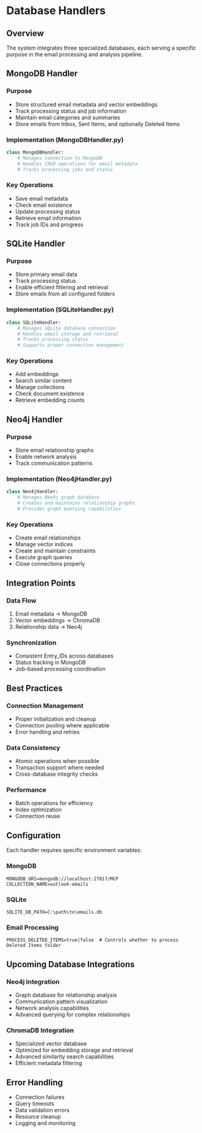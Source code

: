 # Database Handlers

## Overview

The system integrates three specialized databases, each serving a specific purpose in the email processing and analysis pipeline.

## MongoDB Handler

### Purpose
- Store structured email metadata and vector embeddings
- Track processing status and job information
- Maintain email categories and summaries
- Store emails from Inbox, Sent Items, and optionally Deleted Items

### Implementation (MongoDBHandler.py)
```python
class MongoDBHandler:
    # Manages connection to MongoDB
    # Handles CRUD operations for email metadata
    # Tracks processing jobs and status
```

### Key Operations
- Save email metadata
- Check email existence
- Update processing status
- Retrieve email information
- Track job IDs and progress

## SQLite Handler

### Purpose
- Store primary email data
- Track processing status
- Enable efficient filtering and retrieval
- Store emails from all configured folders

### Implementation (SQLiteHandler.py)
```python
class SQLiteHandler:
    # Manages SQLite database connection
    # Handles email storage and retrieval
    # Tracks processing status
    # Supports proper connection management
```

### Key Operations
- Add embeddings
- Search similar content
- Manage collections
- Check document existence
- Retrieve embedding counts

## Neo4j Handler

### Purpose
- Store email relationship graphs
- Enable network analysis
- Track communication patterns

### Implementation (Neo4jHandler.py)
```python
class Neo4jHandler:
    # Manages Neo4j graph database
    # Creates and maintains relationship graphs
    # Provides graph querying capabilities
```

### Key Operations
- Create email relationships
- Manage vector indices
- Create and maintain constraints
- Execute graph queries
- Close connections properly

## Integration Points

### Data Flow
1. Email metadata → MongoDB
2. Vector embeddings → ChromaDB
3. Relationship data → Neo4j

### Synchronization
- Consistent Entry_IDs across databases
- Status tracking in MongoDB
- Job-based processing coordination

## Best Practices

### Connection Management
- Proper initialization and cleanup
- Connection pooling where applicable
- Error handling and retries

### Data Consistency
- Atomic operations when possible
- Transaction support where needed
- Cross-database integrity checks

### Performance
- Batch operations for efficiency
- Index optimization
- Connection reuse

## Configuration

Each handler requires specific environment variables:


### MongoDB
```
MONGODB_URI=mongodb://localhost:27017/MCP
COLLECTION_NAME=outlook-emails
```

### SQLite
```
SQLITE_DB_PATH=C:\path\to\emails.db
```

### Email Processing
```
PROCESS_DELETED_ITEMS=true|false  # Controls whether to process Deleted Items folder
```

## Upcoming Database Integrations

### Neo4j Integration
- Graph database for relationship analysis
- Communication pattern visualization
- Network analysis capabilities
- Advanced querying for complex relationships

### ChromaDB Integration
- Specialized vector database
- Optimized for embedding storage and retrieval
- Advanced similarity search capabilities
- Efficient metadata filtering

## Error Handling

- Connection failures
- Query timeouts
- Data validation errors
- Resource cleanup
- Logging and monitoring
